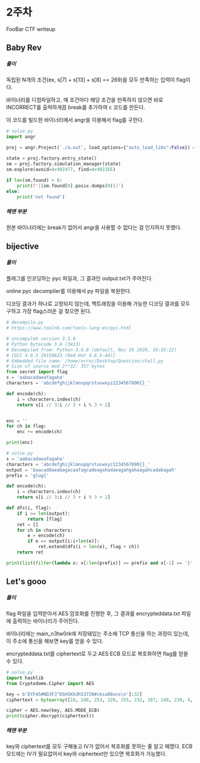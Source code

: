 # 2주차

FooBar CTF writeup



## Baby Rev

##### 풀이

독립된 N개의 조건(ex, s[7] + s[13] + s[8] == 269)을 모두 만족하는 입력이 flag이다. 

바이너리를 디컴파일하고, 매 조건마다 해당 조건을 만족하지 않으면 바로 INCORRECT를 출력하게끔 break를 추가하여 c 코드를 만든다. 

이 코드를 빌드한 바이너리에서 angr을 이용해서 flag를 구한다. 

```python
# solve.py
import angr

proj = angr.Project('./a.out', load_options={"auto_load_libs":False}) # a.out: 새로 만든 c 코드를 빌드한 바이너리

state = proj.factory.entry_state()
sm = proj.factory.simulation_manager(state)
sm.explore(avoid=0x402477, find=0x4022EE)
 
if len(sm.found) > 0:
	print(f'[{sm.found[0].posix.dumps(0)}]')
else:
	print('not found')
```



##### 헤맨 부분

원본 바이너리에는 break가 없어서 angr을 사용할 수 없다는 걸 인지하지 못했다. 





## bijective

##### 풀이

플래그를 인코딩하는 pyc 파일과, 그 결과인 output.txt가 주어진다. 

online pyc decompiler를 이용해서 py 파일을 복원한다. 

디코딩 결과가 하나로 고정되지 않는데, 백트래킹을 이용해 가능한 디코딩 결과를 모두 구하고 가장 flag스러운 걸 찾으면 된다. 

```python
# decompile.py
# https://www.toolnb.com/tools-lang-en/pyc.html

# uncompyle6 version 3.5.0
# Python bytecode 3.8 (3413)
# Decompiled from: Python 3.6.8 (default, Nov 16 2020, 16:55:22) 
# [GCC 4.8.5 20150623 (Red Hat 4.8.5-44)]
# Embedded file name: /home/error/Desktop/Question/chall.py
# Size of source mod 2**32: 357 bytes
from secret import flag
s = 'aabacadaeafagaha'
characters = 'abcdefghijklmnopqrstuvwxyz1234567890{}_'

def encode(ch):
	i = characters.index(ch)
	return s[i // 3:i // 3 + i % 3 + 2]


enc = ''
for ch in flag:
	enc += encode(ch)

print(enc)
```

```python
# solve.py
s = 'aabacadaeafagaha'
characters = 'abcdefghijklmnopqrstuvwxyz1234567890{}_'
output = 'baacaddaeabagacaafagcadeagahadaeagahgahaagahcadabagah'
prefix = 'glug{'

def encode(ch):
	i = characters.index(ch)
	return s[i // 3:i // 3 + i % 3 + 2]

def dfs(i, flag):
	if i >= len(output):
		return [flag]
	ret = []
	for ch in characters:
		e = encode(ch)
		if e == output[i:i+len(e)]:
			ret.extend(dfs(i + len(e), flag + ch))
	return ret

print(list(filter(lambda x: x[:len(prefix)] == prefix and x[-1] == '}' and x.count('{') == x.count('}') == 1, dfs(0, ''))))
```





## Let's gooo

##### 풀이

flag 파일을 입력받아서 AES 암호화를 진행한 후, 그 결과를 encrypteddata.txt 파일에 출력하는 바이너리가 주어진다. 

바이너리에는 main_n3tw0rk에 저장돼있는 주소에 TCP 통신을 하는 과정이 있는데, 이 주소에 통신을 해보면 key를 얻을 수 있다. 

encrypteddata.txt를 ciphertext로 두고 AES ECB 모드로 복호화하면 flag를 얻을 수 있다. 

```python
# solve.py
import hashlib
from Cryptodome.Cipher import AES

key = b'EYF45#NDJFJ^DSHSKhdh53728#cksa08xns\n'[:32]
ciphertext = bytearray([18, 248, 253, 228, 255, 232, 187, 240, 230, 4, 75, 109, 4, 66, 62, 191, 172, 106, 144, 17, 85, 52, 250, 218, 206, 129, 83, 80, 242, 132, 32, 182])

cipher = AES.new(key, AES.MODE_ECB)
print(cipher.decrypt(ciphertext))
```



##### 헤맨 부분

key와 ciphertext를 모두 구해놓고 IV가 없어서 복호화를 못하는 줄 알고 헤맸다. ECB 모드에는 IV가 필요없어서 key와 ciphertext만 있으면 복호화가 가능했다. 
